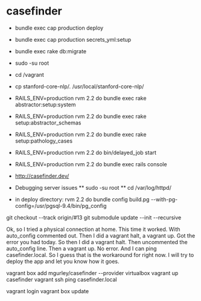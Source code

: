 # casefinder

* bundle exec cap production deploy

* bundle exec cap production secrets_yml:setup

* bundle exec rake db:migrate

* sudo -su root

* cd /vagrant

* cp stanford-core-nlp/*.* /usr/local/stanford-core-nlp/

* RAILS_ENV=production rvm 2.2 do bundle exec rake abstractor:setup:system

* RAILS_ENV=production rvm 2.2 do bundle exec rake setup:abstractor_schemas

* RAILS_ENV=production rvm 2.2 do bundle exec rake setup:pathology_cases

* RAILS_ENV=production rvm 2.2 do bin/delayed_job start

* RAILS_ENV=production rvm 2.2 do bundle exec rails console

* http://casefinder.dev/

* Debugging server issues
** sudo -su root
** cd /var/log/httpd/


* in deploy directory: rvm 2.2 do  bundle config build.pg --with-pg-config=/usr/pgsql-9.4/bin/pg_config

git checkout --track origin/\#13
git submodule update --init --recursive


Ok, so I tried a physical connection at home.   This time it worked.
With auto_config commented out.
Then I did a vagrant halt, a vagrant up.
Got the error you had today.  So then I did a vagrant halt.
Then uncommented the auto_config line.
Then a vagrant up.  No error.
And I can ping casefinder.local.
So I guess that is the workaround for right now.
I will try to deploy the app and let you know how it goes.

vagrant box add mgurley/casefinder --provider virtualbox
vagrant up casefinder
vagrant ssh
ping casefinder.local

vagrant login
vagrant box update
